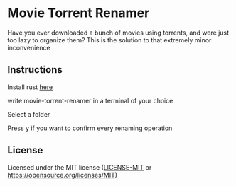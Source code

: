 # Movie Torrent Renamer

Have you ever downloaded a bunch of movies using torrents, and were just too lazy to organize them?
This is the solution to that extremely minor inconvenience

## Instructions

Install rust [here](https://www.rust-lang.org/tools/install)

write movie-torrent-renamer in a terminal of your choice

Select a folder

Press y if you want to confirm every renaming operation

## License

Licensed under the MIT license ([LICENSE-MIT](/LICENSE-MIT) or https://opensource.org/licenses/MIT)
